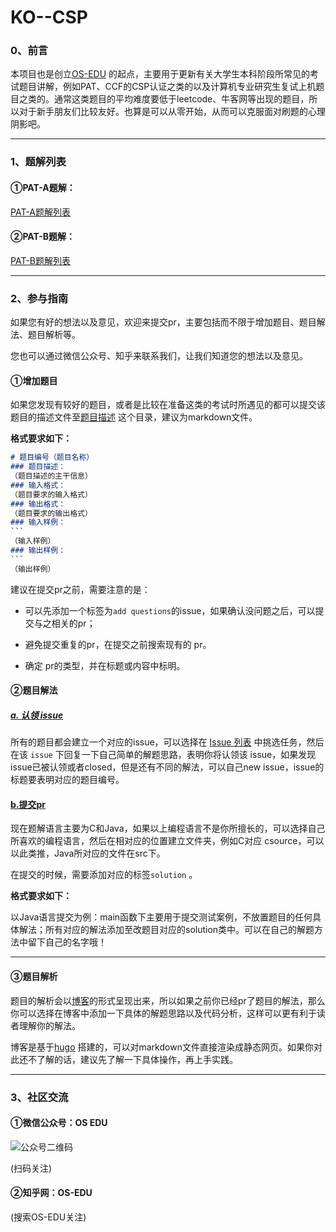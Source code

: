 # KO--CSP
### 0、前言

本项目也是创立[OS-EDU](https://github.com/OS-EDU) 的起点，主要用于更新有关大学生本科阶段所常见的考试题目讲解，例如PAT、CCF的CSP认证之类的以及计算机专业研究生复试上机题目之类的。通常这类题目的平均难度要低于leetcode、牛客网等出现的题目，所以对于新手朋友们比较友好。也算是可以从零开始，从而可以克服面对刷题的心理阴影吧。

---

### 1、题解列表
#### ①PAT-A题解：

[PAT-A题解列表](https://github.com/OS-EDU/KO--CSP/blob/532973973ebea1a65f41ea8391d5d1760af901a7/PAT/%E9%A2%98%E8%A7%A3%E5%88%97%E8%A1%A8/PAT-A.%E9%A2%98%E8%A7%A3%E5%88%97%E8%A1%A8.md)

#### ②PAT-B题解：

[PAT-B题解列表](https://github.com/OS-EDU/KO--CSP/blob/532973973ebea1a65f41ea8391d5d1760af901a7/PAT/%E9%A2%98%E8%A7%A3%E5%88%97%E8%A1%A8/PAT-B.%E9%A2%98%E8%A7%A3%E5%88%97%E8%A1%A8.md)


---

### 2、参与指南

如果您有好的想法以及意见，欢迎来提交pr，主要包括而不限于增加题目、题目解法、题目解析等。

您也可以通过微信公众号、知乎来联系我们，让我们知道您的想法以及意见。

#### ①增加题目

如果您发现有较好的题目，或者是比较在准备这类的考试时所遇见的都可以提交该题目的描述文件至[题目描述](https://github.com/OS-EDU/KO--CSP/tree/main/%E9%A2%98%E7%9B%AE%E6%8F%8F%E8%BF%B0) 这个目录，建议为markdown文件。

**格式要求如下：**

```markdown
# 题目编号（题目名称）
### 题目描述：
（题目描述的主干信息）
### 输入格式：
（题目要求的输入格式）
### 输出格式：
（题目要求的输出格式）
### 输入样例：
​```
（输入样例）
### 输出样例：
​```
（输出样例）
```

建议在提交pr之前，需要注意的是：

-    可以先添加一个标签为`add questions`的issue，如果确认没问题之后，可以提交与之相关的pr；

-    避免提交重复的pr，在提交之前搜索现有的 pr。
-    确定 pr的类型，并在标题或内容中标明。

#### ②题目解法

##### [a. 认领 issue](https://github.com/OS-EDU/KO--CSP/issues)

所有的题目都会建立一个对应的issue，可以选择在 [Issue 列表](https://github.com/Practice-Dream/KO--CSP/issues) 中挑选任务，然后在该 `issue` 下回复一下自己简单的解题思路，表明你将认领该 issue，如果发现issue已被认领或者closed，但是还有不同的解法，可以自己new issue，issue的标题要表明对应的题目编号。

#### [b.提交pr](https://github.com/Practice-Dream/KO--CSP/pulls)

现在题解语言主要为C和Java，如果以上编程语言不是你所擅长的，可以选择自己所喜欢的编程语言，然后在相对应的位置建立文件夹，例如C对应 csource，可以以此类推，Java所对应的文件在src下。

在提交的时候，需要添加对应的标签`solution` 。

**格式要求如下：**

以Java语言提交为例：main函数下主要用于提交测试案例，不放置题目的任何具体解法；所有对应的解法添加至改题目对应的solution类中。可以在自己的解题方法中留下自己的名字哦！

---

#### ③题目解析

题目的解析会以[博客](https://os-edu.github.io/)的形式呈现出来，所以如果之前你已经pr了题目的解法，那么你可以选择在博客中添加一下具体的解题思路以及代码分析，这样可以更有利于读者理解你的解法。

博客是基于[hugo](https://github.com/gohugoio/hugo) 搭建的，可以对markdown文件直接渲染成静态网页。如果你对此还不了解的话，建议先了解一下具体操作，再上手实践。

---

### 3、社区交流

#### ①微信公众号：OS EDU

![公众号二维码]()

(扫码关注)

#### ②知乎网：OS-EDU

(搜索OS-EDU关注)

